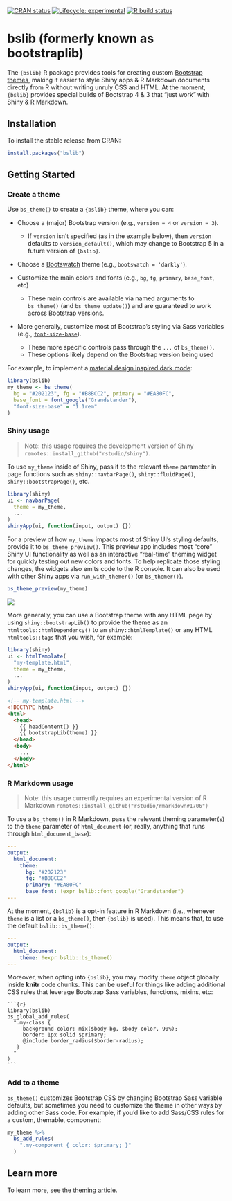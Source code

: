 
<!-- badges: start -->

[![CRAN
status](https://www.r-pkg.org/badges/version/bslib)](https://cran.r-project.org/package=bslib)
[![Lifecycle:
experimental](https://img.shields.io/badge/lifecycle-experimental-orange.svg)](https://www.tidyverse.org/lifecycle/#experimental)
[![R build
status](https://github.com/rstudio/bslib/workflows/R-CMD-check/badge.svg)](https://github.com/rstudio/bslib/actions)

<!-- badges: end -->

# bslib (formerly known as bootstraplib)

The `{bslib}` R package provides tools for creating custom [Bootstrap
themes](https://getbootstrap.com/docs/4.4/getting-started/theming/),
making it easier to style Shiny apps & R Markdown documents directly
from R without writing unruly CSS and HTML. At the moment, `{bslib}`
provides special builds of Bootstrap 4 & 3 that “just work” with Shiny &
R Markdown.

## Installation

To install the stable release from CRAN:

``` r
install.packages("bslib")
```

## Getting Started

### Create a theme

Use `bs_theme()` to create a `{bslib}` theme, where you can:

-   Choose a (major) Bootstrap version (e.g., `version = 4` or
    `version = 3`).

    -   If `version` isn’t specified (as in the example below), then
        `version` defaults to `version_default()`, which may change to
        Bootstrap 5 in a future version of `{bslib}`.

-   Choose a [Bootswatch](https://bootswatch.com/) theme (e.g.,
    `bootswatch = 'darkly'`).

-   Customize the main colors and fonts (e.g., `bg`, `fg`, `primary`,
    `base_font`, etc)

    -   These main controls are available via named arguments to
        `bs_theme()` (and `bs_theme_update()`) and are guaranteed to
        work across Bootstrap versions.

-   More generally, customize most of Bootstrap’s styling via Sass
    variables (e.g.,
    [`font-size-base`](https://github.com/rstudio/bslib/blob/c353705/inst/lib/bootstrap/scss/_variables.scss#L282)).

    -   These more specific controls pass through the `...` of
        `bs_theme()`.
    -   These options likely depend on the Bootstrap version being used

For example, to implement a [material design inspired dark
mode](https://material.io/design/color/dark-theme.html):

``` r
library(bslib)
my_theme <- bs_theme(
  bg = "#202123", fg = "#B8BCC2", primary = "#EA80FC", 
  base_font = font_google("Grandstander"),
  "font-size-base" = "1.1rem"
)
```

### Shiny usage

> Note: this usage requires the development version of Shiny
> `remotes::install_github("rstudio/shiny")`.

To use `my_theme` inside of Shiny, pass it to the relevant `theme`
parameter in page functions such as `shiny::navbarPage()`,
`shiny::fluidPage()`, `shiny::bootstrapPage()`, etc.

``` r
library(shiny)
ui <- navbarPage(
  theme = my_theme,
  ...
)
shinyApp(ui, function(input, output) {})
```

For a preview of how `my_theme` impacts most of Shiny UI’s styling
defaults, provide it to `bs_theme_preview()`. This preview app includes
most “core” Shiny UI functionality as well as an interactive “real-time”
theming widget for quickly testing out new colors and fonts. To help
replicate those styling changes, the widgets also emits code to the R
console. It can also be used with other Shiny apps via
`run_with_themer()` (or `bs_themer()`).

``` r
bs_theme_preview(my_theme)
```

<img src="https://i.imgur.com/KLKy1s0.gif" style="display: block; margin: auto;" />

More generally, you can use a Bootstrap theme with any HTML page by
using `shiny::bootstrapLib()` to provide the theme as an
`htmltools::htmlDependency()` to an `shiny::htmlTemplate()` or any HTML
`htmltools::tags` that you wish, for example:

``` r
library(shiny)
ui <- htmlTemplate(
  "my-template.html",
  theme = my_theme,
  ...
)
shinyApp(ui, function(input, output) {})
```

``` html
<!-- my-template.html -->
<!DOCTYPE html>
<html>
  <head>
    {{ headContent() }}
    {{ bootstrapLib(theme) }}
  </head>
  <body>
    ...
  </body>
</html>
```

### R Markdown usage

> Note: this usage currently requires an experimental version of R
> Markdown `remotes::install_github("rstudio/rmarkdown#1706")`

To use a `bs_theme()` in R Markdown, pass the relevant theming
parameter(s) to the `theme` parameter of `html_document` (or, really,
anything that runs through `html_document_base`):

``` yaml
---
output:
  html_document:
    theme:
      bg: "#202123"
      fg: "#B8BCC2"
      primary: "#EA80FC"
      base_font: !expr bslib::font_google("Grandstander")
---
```

At the moment, `{bslib}` is a opt-in feature in R Markdown (i.e.,
whenever `theme` is a list or a `bs_theme()`, then `{bslib}` is used).
This means that, to use the default `bslib::bs_theme()`:

``` yaml
---
output:
  html_document:
    theme: !expr bslib::bs_theme()
---
```

Moreover, when opting into `{bslib}`, you may modify `theme` object
globally inside **knitr** code chunks. This can be useful for things
like adding additional CSS rules that leverage Bootstrap Sass variables,
functions, mixins, etc:

    ```{r}
    library(bslib)
    bs_global_add_rules(
      ".my-class { 
         background-color: mix($body-bg, $body-color, 90%);
         border: 1px solid $primary;
         @include border_radius($border-radius);
       }
      "
    )
    ```

### Add to a theme

`bs_theme()` customizes Bootstrap CSS by changing Bootstrap Sass
variable defaults, but sometimes you need to customize the theme in
other ways by adding other Sass code. For example, if you’d like to add
Sass/CSS rules for a custom, themable, component:

``` r
my_theme %>%
  bs_add_rules(
    ".my-component { color: $primary; }"
  )
```

## Learn more

To learn more, see the [theming
article](https://rstudio.github.io/bslib/articles/theming.html).

